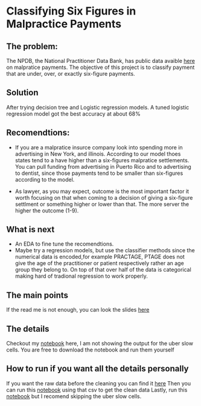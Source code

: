 # Classifying Six Figures in Malpractice Payments

## The problem:

The NPDB, the National Practitioner Data Bank, has public data avaible [here](https://www.npdb.hrsa.gov/resources/publicData.jsp) on malpratice payments. The objective of this project is to classify 
payment that are under, over, or exactly six-figure payments. 

## Solution

After trying decision tree and Logistic regression models. A tuned logistic regression model got the best accuracy at about 68%

## Recomendtions:
   - If you are a malpratice insurce company look into spending more in advertising in New York, and illinois. According to our model thoes states tend to a have higher than a six-figures malpratice settlements. You can pull funding from advertising in Puerto Rico and to advertising to dentist, since those payments tend to be smaller than six-figures according to the model. 

   - As lawyer, as you may expect, outcome is the most important factor it worth focusing on that when coming to a decision of giving a six-figure settlment or something higher or lower than that. The more server the higher the outcome (1-9).
   
## What is next
   - An EDA to fine tune the recomendtions.
   - Maybe try a regression models, but use the classifier methods since the numerical data is encoded,for example PRACTAGE, PTAGE does not give the age of the practitioner or patient respectively rather an age group they belong to. On top of that over half of the data is categorical making hard of tradional regression to work properly.

## The main points
If the read me is not enough, you can look the slides [here](https://github.com/S-boker/Classifying-six-figures-in-malpractice-payments-/blob/main/Making%20Six-figure%24%20%20From%20Your%20Malpractice%20Suit.pdf)

## The details
Checkout my [notebook](https://github.com/S-boker/Classifying-six-figures-in-malpractice-payments-/blob/main/EDA%20and%20Models-Main.ipynb) here, I am not showing the output for the uber slow cells. You are free to download the notebook and run them yourself

## How to run if you want all the details personally
If you want the raw data before the cleaning you can find it [here](https://drive.google.com/drive/folders/160Bx6ybX8fGxCib0x8aF2_SmRWrggR8H?usp=sharing)
Then you can run this [notebook](https://github.com/S-boker/Classifying-six-figures-in-malpractice-payments-/blob/main/Data%20Cleaning/Data%20Cleaning.ipynb) using that csv to get the clean data
Lastly, run this [notebook](https://github.com/S-boker/Classifying-six-figures-in-malpractice-payments-/blob/main/EDA%20and%20Models-Main.ipynb) but I recomend skipping the uber slow cells.
